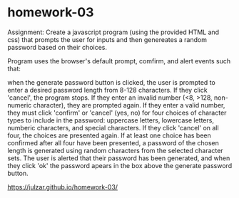 # homework-03

Assignment: Create a javascript program (using the provided HTML and css) that prompts the user for inputs and then genereates a random password based on their choices.

Program uses the browser's default prompt, comfirm, and alert events such that:

when the generate password button is clicked, the user is prompted to enter a desired password length from 8-128 characters.
If they click 'cancel', the program stops.
If they enter an invalid number (<8, >128, non-numeric character), they are prompted again.
If they enter a valid number, they must click 'confirm' or 'cancel' (yes, no) for four choices of character types to include in the password: uppercase letters, lowercase letters, numberic characters, and special characters.
If they click 'cancel' on all four, the choices are presented again.
If at least one choice has been confirmed after all four have been presented, a password of the chosen length is generated using random characters from the selected character sets.
The user is alerted that their password has been generated, and when they click 'ok' the password apears in the box above the generate password button.

https://julzar.github.io/homework-03/